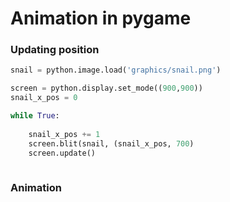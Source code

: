 # Animation in pygame

### Updating position

```python
snail = python.image.load('graphics/snail.png')

screen = python.display.set_mode((900,900))
snail_x_pos = 0

while True:
	
	snail_x_pos += 1
	screen.blit(snail, (snail_x_pos, 700)
	screen.update()
		
```

### Animation

